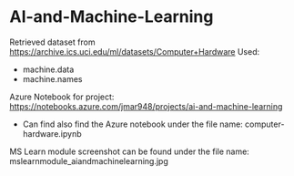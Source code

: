 # AI-and-Machine-Learning

Retrieved dataset from https://archive.ics.uci.edu/ml/datasets/Computer+Hardware
Used:
- machine.data
- machine.names

Azure Notebook for project: https://notebooks.azure.com/jmar948/projects/ai-and-machine-learning
- Can find also find the Azure notebook under the file name: computer-hardware.ipynb

MS Learn module screenshot can be found under the file name: mslearnmodule_aiandmachinelearning.jpg
